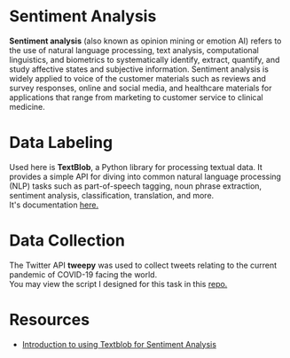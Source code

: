 # Sentiment Analysis

**Sentiment analysis** (also known as opinion mining or emotion AI) refers to the use of natural language processing, text analysis, computational linguistics, and biometrics to systematically identify, extract, quantify, and study affective states and subjective information. Sentiment analysis is widely applied to voice of the customer materials such as reviews and survey responses, online and social media, and healthcare materials for applications that range from marketing to customer service to clinical medicine.

# Data Labeling
Used here is **TextBlob**, a Python library for processing textual data. It provides a simple API for diving into common natural language processing (NLP) tasks such as part-of-speech tagging, noun phrase extraction, sentiment analysis, classification, translation, and more.  
It's documentation [here.](https://textblob.readthedocs.io/en/dev/index.html)

# Data Collection

The Twitter API **tweepy** was used to collect tweets relating to the current pandemic of COVID-19 facing the world.  
You may view the script I designed for this task in this [repo.](https://github.com/lyraxvincent/twitter-tweepy)

# Resources

- [Introduction to using Textblob for Sentiment Analysis](https://towardsdatascience.com/having-fun-with-textblob-7e9eed783d3f)
